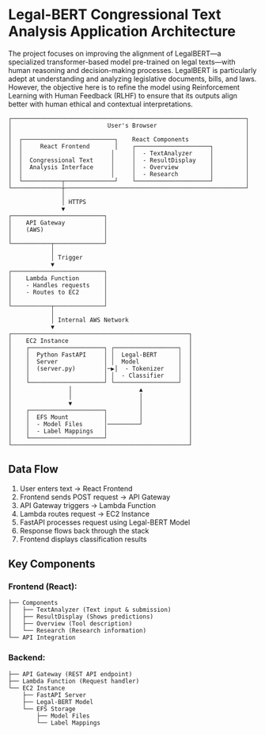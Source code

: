 # Legal-BERT Congressional Text Analysis Application Architecture

The project focuses on improving the alignment of LegalBERT—a specialized transformer-based model pre-trained on legal texts—with human reasoning and decision-making processes. LegalBERT is particularly adept at understanding and analyzing legislative documents, bills, and laws. However, the objective here is to refine the model using Reinforcement Learning with Human Feedback (RLHF) to ensure that its outputs align better with human ethical and contextual interpretations.

```
┌──────────────────────────────────────────────────────────────────┐
│                           User's Browser                         │
│                                                                  │
│  ┌──────────────────────────┐    React Components                │
│  │     React Frontend       │    ┌─────────────────────┐         │
│  │                         │     │  - TextAnalyzer     │         │
│  │  Congressional Text     │     │  - ResultDisplay    │         │
│  │  Analysis Interface     │     │  - Overview         │         │
│  │                         │     │  - Research         │         │
│  └───────────┬──────────────┘    └─────────────────────┘         │
└──────────────┼───────────────────────────────────────────────────┘
               │
               │ HTTPS
               ▼
┌──────────────────────────┐
│    API Gateway           │
│    (AWS)                 │
│                          │
└───────────┬──────────────┘
            │
            │ Trigger
            ▼
┌──────────────────────────┐
│    Lambda Function       │
│    - Handles requests    │
│    - Routes to EC2       │
│                          │
└───────────┬──────────────┘
            │
            │ Internal AWS Network
            ▼
┌──────────────────────────────────────────────────┐
│    EC2 Instance                                  │
│    ┌─────────────────────┐ ┌──────────────────┐  │
│    │  Python FastAPI     │ │  Legal-BERT      │  │
│    │  Server             │ │  Model           │  │
│    │  (server.py)        │─▶│  - Tokenizer    │  │
│    │                     │ │  - Classifier    │  │
│    └─────────────────────┘ └──────────────────┘  │
│                │                   ▲             │
│                │                   │             │
│                ▼                   │             │
│    ┌─────────────────────┐         │             │
│    │  EFS Mount          │         │             │
│    │  - Model Files      │─────────┘             │
│    │  - Label Mappings   │                       │
│    └─────────────────────┘                       │
└──────────────────────────────────────────────────┘
```

## Data Flow
1. User enters text → React Frontend
2. Frontend sends POST request → API Gateway
3. API Gateway triggers → Lambda Function
4. Lambda routes request → EC2 Instance
5. FastAPI processes request using Legal-BERT Model
6. Response flows back through the stack
7. Frontend displays classification results

## Key Components

### Frontend (React):
```
├── Components
│   ├── TextAnalyzer (Text input & submission)
│   ├── ResultDisplay (Shows predictions)
│   ├── Overview (Tool description)
│   └── Research (Research information)
└── API Integration
```

### Backend:
```
├── API Gateway (REST API endpoint)
├── Lambda Function (Request handler)
└── EC2 Instance
    ├── FastAPI Server
    ├── Legal-BERT Model
    └── EFS Storage
        ├── Model Files
        └── Label Mappings
```
